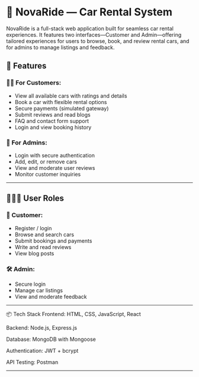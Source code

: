 # 🚗 NovaRide — Car Rental System

NovaRide is a full-stack web application built for seamless car rental experiences. It features two interfaces—Customer and Admin—offering tailored experiences for users to browse, book, and review rental cars, and for admins to manage listings and feedback.

## 📌 Features

### 🧑‍💼 For Customers:
- View all available cars with ratings and details
- Book a car with flexible rental options
- Secure payments (simulated gateway)
- Submit reviews and read blogs
- FAQ and contact form support
- Login and view booking history

### 🔧 For Admins:
- Login with secure authentication
- Add, edit, or remove cars
- View and moderate user reviews
- Monitor customer inquiries
------------------------------------------------------------------------------------------------------------------------------------------------------------------------------------------------------------------------------------------------------------------------

## 🧑‍🤝‍🧑 User Roles

### 👤 Customer:
- Register / login
- Browse and search cars
- Submit bookings and payments
- Write and read reviews
- View blog posts

### 🛠 Admin:
- Secure login
- Manage car listings
- View and moderate feedback

-----------------------------------------------------------------------------------------------------------------------------------------------------------------------------------------------------------------------------------------------------

📦 Tech Stack
Frontend: HTML, CSS, JavaScript, React

Backend: Node.js, Express.js

Database: MongoDB with Mongoose

Authentication: JWT + bcrypt

API Testing: Postman

-----------------------------------------------------------------------------------------------------------------------------------------------------------------------------------------------------------------------------------------------------
